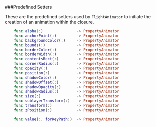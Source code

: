 ###Predefined Setters

These are the predefined setters used by `FlightAnimator` to initiate the creation of an animation within the closure.

```swift
	func alpha(:) 				-> PropertyAnimator
	func anchorPoint(:) 		-> PropertyAnimator
    func backgroundColor(:) 	-> PropertyAnimator
    func bounds(:) 				-> PropertyAnimator
    func borderColor(:) 		-> PropertyAnimator
    func borderWidth(:) 		-> PropertyAnimator
    func contentsRect(:) 		-> PropertyAnimator
    func cornerRadius(:) 		-> PropertyAnimator     
    func opacity(:) 			-> PropertyAnimator
    func position(:) 			-> PropertyAnimator
    func shadowColor(:) 		-> PropertyAnimator
    func shadowOffset(:) 		-> PropertyAnimator
    func shadowOpacity(:) 		-> PropertyAnimator
    func shadowRadius(:) 		-> PropertyAnimator
    func size(:) 				-> PropertyAnimator
    func sublayerTransform(:) 	-> PropertyAnimator
    func transform(:) 			-> PropertyAnimator
    func zPosition(:) 			-> PropertyAnimator

    func value(:, forKeyPath:) 	-> PropertyAnimator
```